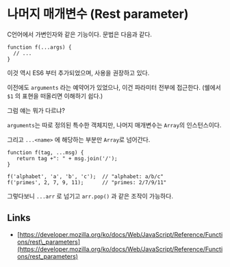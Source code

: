 # 나머지 매개변수 \(Rest parameter\)

C언어에서 가변인자와 같은 기능이다. 문법은 다음과 같다.

```text
function f(...args) {
  // ...
}
```

이것 역시 ES6 부터 추가되었으며, 사용을 권장하고 있다.

이전에도 `arguments` 라는 예약어가 있었으나, 이건 파라미터 전부에 접근한다. \(쉘에서 `$1` 의 표현을 떠올리면 이해하기 쉽다.\)

그럼 얘는 뭐가 다르냐?

`arguments`는 따로 정의된 특수한 객체지만, 나머지 매개변수는 `Array`의 인스턴스이다.

그리고 `...<name>` 에 해당하는 부분만 `Array`로 넘어간다.

```text
function f(tag, ...msg) {
   return tag +": " + msg.join('/');
}

f('alphabet', 'a', 'b', 'c');  // "alphabet: a/b/c"
f('primes', 2, 7, 9, 11);      // "primes: 2/7/9/11"
```

그렇다보니 `...arr` 로 넘기고 `arr.pop()` 과 같은 조작이 가능하다.



## Links

* [https://developer.mozilla.org/ko/docs/Web/JavaScript/Reference/Functions/rest\_parameters](https://developer.mozilla.org/ko/docs/Web/JavaScript/Reference/Functions/rest_parameters)

